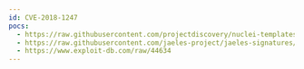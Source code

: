 ```yaml
---
id: CVE-2018-1247
pocs:
  - https://raw.githubusercontent.com/projectdiscovery/nuclei-templates/master/cves/2018/CVE-2018-1247.yaml
  - https://raw.githubusercontent.com/jaeles-project/jaeles-signatures/master/cves/rsa-xss-cve-2018-1247.yaml
  - https://www.exploit-db.com/raw/44634
---
```


